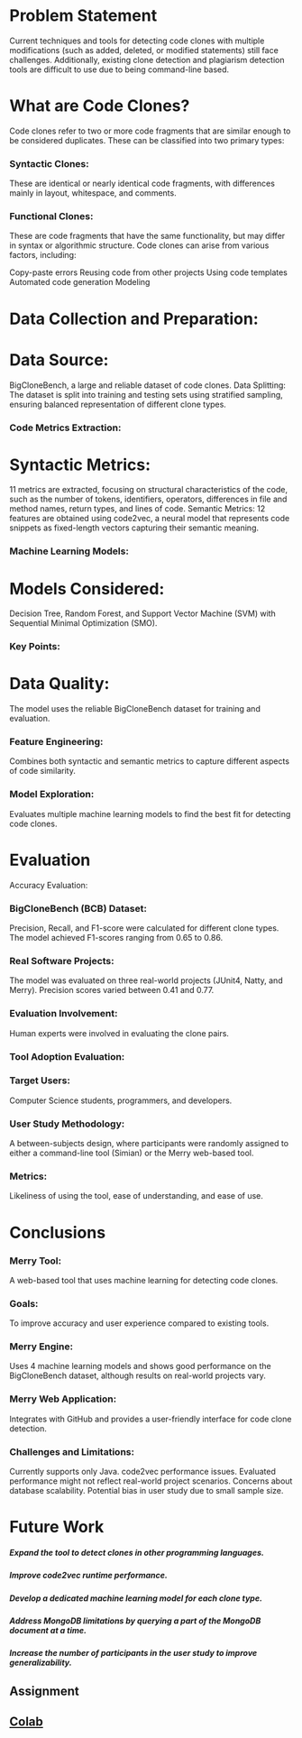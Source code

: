 <h1>Problem Statement</h1>
Current techniques and tools for detecting code clones with multiple modifications (such as added, deleted, or modified statements) still face challenges. Additionally, existing clone detection and plagiarism detection tools are difficult to use due to being command-line based.

<h1>What are Code Clones?</h1>
Code clones refer to two or more code fragments that are similar enough to be considered duplicates. These can be classified into two primary types:

<h3>Syntactic Clones:</h3> These are identical or nearly identical code fragments, with differences mainly in layout, whitespace, and comments.
<h3>Functional Clones:</h3> These are code fragments that have the same functionality, but may differ in syntax or algorithmic structure.
Code clones can arise from various factors, including:

Copy-paste errors
Reusing code from other projects
Using code templates
Automated code generation
Modeling

<h1>Data Collection and Preparation:</h1>

<h1>Data Source: </h1> BigCloneBench, a large and reliable dataset of code clones.
Data Splitting: The dataset is split into training and testing sets using stratified sampling, ensuring balanced representation of different clone types.
<h3>Code Metrics Extraction:</h3>

<h1>Syntactic Metrics: </h1> 11 metrics are extracted, focusing on structural characteristics of the code, such as the number of tokens, identifiers, operators, differences in file and method names, return types, and lines of code.
Semantic Metrics: 12 features are obtained using code2vec, a neural model that represents code snippets as fixed-length vectors capturing their semantic meaning.
<h3>Machine Learning Models:</h3>

<h1>Models Considered: </h1> Decision Tree, Random Forest, and Support Vector Machine (SVM) with Sequential Minimal Optimization (SMO).
<h3>Key Points:</h3>

<h1>Data Quality: </h1> The model uses the reliable BigCloneBench dataset for training and evaluation.
<h3>Feature Engineering:</h3> Combines both syntactic and semantic metrics to capture different aspects of code similarity.
<h3>Model Exploration:</h3> Evaluates multiple machine learning models to find the best fit for detecting code clones.
<h1>Evaluation</h1>

Accuracy Evaluation:

<h3>BigCloneBench (BCB) Dataset:</h3> Precision, Recall, and F1-score were calculated for different clone types. The model achieved F1-scores ranging from 0.65 to 0.86.
<h3>Real Software Projects:</h3> The model was evaluated on three real-world projects (JUnit4, Natty, and Merry). Precision scores varied between 0.41 and 0.77.
<h3>Evaluation Involvement:</h3> Human experts were involved in evaluating the clone pairs.
<h3>Tool Adoption Evaluation:</h3>

<h3>Target Users:</h3> Computer Science students, programmers, and developers.
<h3>User Study Methodology:</h3> A between-subjects design, where participants were randomly assigned to either a command-line tool (Simian) or the Merry web-based tool.
<h3>Metrics:</h3> Likeliness of using the tool, ease of understanding, and ease of use.
<h1>Conclusions</h1>

<h3>Merry Tool:</h3> A web-based tool that uses machine learning for detecting code clones.
<h3>Goals:</h3> To improve accuracy and user experience compared to existing tools.

<h3>Merry Engine:</h3> Uses 4 machine learning models and shows good performance on the BigCloneBench dataset, although results on real-world projects vary.
<h3>Merry Web Application:</h3> Integrates with GitHub and provides a user-friendly interface for code clone detection.
<h3>Challenges and Limitations:</h3>

Currently supports only Java.
code2vec performance issues.
Evaluated performance might not reflect real-world project scenarios.
Concerns about database scalability.
Potential bias in user study due to small sample size.
<h1>Future Work</h1>

<h5>Expand the tool to detect clones in other programming languages.</h5>
<h5>Improve code2vec runtime performance.</h5>
<h5>Develop a dedicated machine learning model for each clone type.</h5>
<h5>Address MongoDB limitations by querying a part of the MongoDB document at a time.</h5>
<h5>Increase the number of participants in the user study to improve generalizability.</h5>

<h2>Assignment<h2>
<a href="https://colab.research.google.com/drive/1ayhDuyExc-4jkiF40AiW7r_ze-17Tyo2#scrollTo=PyVpQplrYhxX">Colab</a>
